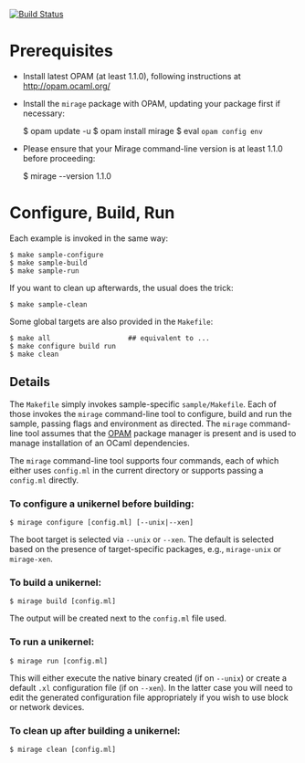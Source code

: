 [![Build Status](https://travis-ci.org/mirage/mirage-skeleton.png?branch=master)](https://travis-ci.org/mirage/mirage-skeleton)

Prerequisites
=============

- Install latest OPAM (at least 1.1.0), following instructions at <http://opam.ocaml.org/>

- Install the `mirage` package with OPAM, updating your package first if necessary:

    $ opam update -u
    $ opam install mirage
    $ eval `opam config env`

- Please ensure that your Mirage command-line version is at least 1.1.0 before proceeding:

    $ mirage --version
    1.1.0

Configure, Build, Run
=====================

Each example is invoked in the same way:

    $ make sample-configure
    $ make sample-build
    $ make sample-run

If you want to clean up afterwards, the usual does the trick:

    $ make sample-clean

Some global targets are also provided in the `Makefile`:

    $ make all                   ## equivalent to ...
    $ make configure build run
    $ make clean

Details
-------

The `Makefile` simply invokes sample-specific `sample/Makefile`. Each of those invokes the `mirage` command-line tool to configure, build and run the sample, passing flags and environment as directed. The `mirage` command-line tool assumes that the [OPAM](http://opam.ocaml.org/) package manager is present and is used to manage installation of an OCaml dependencies.

The `mirage` command-line tool supports four commands, each of which either uses `config.ml` in the current directory or supports passing a `config.ml` directly.

### To configure a unikernel before building:

    $ mirage configure [config.ml] [--unix|--xen]

The boot target is selected via `--unix` or `--xen`. The default is selected based on the presence of target-specific packages, e.g., `mirage-unix` or `mirage-xen`.

### To build a unikernel:

    $ mirage build [config.ml]

The output will be created next to the `config.ml` file used.

### To run a unikernel:

    $ mirage run [config.ml]

This will either execute the native binary created (if on `--unix`) or create a default `.xl` configuration file (if on `--xen`). In the latter case you will need to edit the generated configuration file appropriately if you wish to use block or network devices.

### To clean up after building a unikernel:

    $ mirage clean [config.ml]
